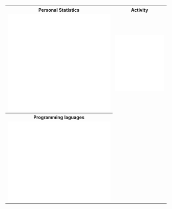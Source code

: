 
<table>

  <tr>
    <th>Personal Statistics</th>
    <th>Activity</th>
  </tr>
        <td>
  <img align="left" width="390" alt="" src="/general.svg">

</td>
    <td>

  <img align="right" width="440" alt="" src="/metrics.followup.svg">

</td>
<!-- </table> -->
<!-- <table> -->
  <tr>
    <th>Programming laguages</th>
  </tr>
  
 <td>
<img align='center' src="/achievements.svg" alt="Metrics" >
</td>
</table>

